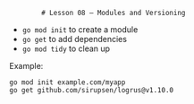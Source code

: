             # Lesson 08 — Modules and Versioning

- `go mod init` to create a module
- `go get` to add dependencies
- `go mod tidy` to clean up

Example:
```
go mod init example.com/myapp
go get github.com/sirupsen/logrus@v1.10.0
```
